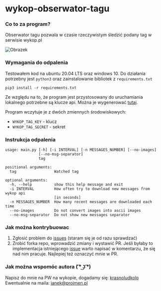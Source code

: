 # wykop-obserwator-tagu

### Co to za program?
Obserwator tagu pozwala w czasie rzeczywistym śledzić podany tag w serwisie wykop.pl

![Obrazek](https://i.imgur.com/XFn4OCr.png)

### Wymagania do odpalenia

Testowałem kod na ubuntu 20.04 LTS oraz windows 10. Do działania potrzebny jest `python3` oraz zainstalowanie bibliotek z `requirements.txt`
```
pip3 install -r requirements.txt
```

Ze względu na to, że program jest przystosowany do uruchamiania lokalnego potrzebne są klucze api.
Można je wygenerować [tutaj](https://www.wykop.pl/dla-programistow/nowa-aplikacja/).

Program wczytuje je z dwóch zmiennych środowiskowych:
* `WYKOP_TAG_KEY` - klucz
* `WYKOP_TAG_SECRET` - sekret


### Instrukcja odpalenia

```
usage: main.py [-h] [-i INTERVAL] [-n MESSAGES_NUMBER] [--no-images]
               [--no-msg-separator]
               tag

positional arguments:
  tag                 Watched tag

optional arguments:
  -h, --help          show this help message and exit
  -i INTERVAL         How often try to download new messages from wykop api
                      [in seconds]
  -n MESSAGES_NUMBER  How many recent messages are downloaded each time
  --no-images         Do not convert images into ascii images
  --no-msg-separator  Do not show new messages separator
```

### Jak można kontrybuowac

1. Zgłosić problem do [issues](https://github.com/krasnoludkolo/wykop-obserwator-tagu/issues) (staram się je od razu sprawdzać)
2. Zrobić forka repo, wprowadzić zmiany i wystawić PR. Jeśli byłaby to implementacja istniejącego [issue](https://github.com/krasnoludkolo/wykop-obserwator-tagu/issues) warto napisać w komentarzu, że się nad nim pracuje. Najlepiej też oznaczyć mnie w PR.

### Jak można wspomóc autora ( ͡° ͜ʖ ͡°)
Napisz do mnie na PW na wykopie, dogadamy się: [krasnoludkolo](https://www.wykop.pl/ludzie/krasnoludkolo/)
Ewentualnie na maila: [janek@projmen.pl](mailto:janek@projmen.pl)
